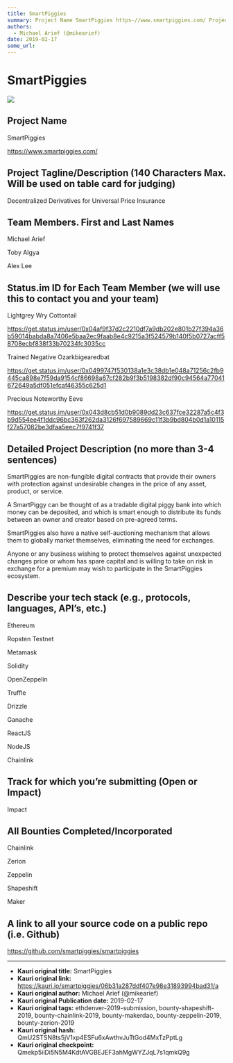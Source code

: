 ```yaml
---
title: SmartPiggies
summary: Project Name SmartPiggies https-//www.smartpiggies.com/ Project Tagline/Description (140 Characters Max. Will be used on table card for judging) Decentralized Derivatives for Universal Price Insurance Team Members. First and Last Names Michael Arief Toby Algya Alex Lee Status.im ID for Each Team Member (we will use this to contact you and your team) Lightgrey Wry Cottontail https-//get.status.im/user/0x04af9f37d2c2210df7a9db202e801b27f394a36b59014babda8a7406e5baa2ec9faab8e4c9215a3f524579b140f5b0
authors:
  - Michael Arief (@mikearief)
date: 2019-02-17
some_url: 
---
```


# SmartPiggies

![](https://ipfs.infura.io/ipfs/QmeQ251Mvko1qbcMd377uTh9WnRXqWCKD2i6EkDtcD19QR)



## Project Name

SmartPiggies

https://www.smartpiggies.com/

## Project Tagline/Description (140 Characters Max. Will be used on table card for judging)

Decentralized Derivatives for Universal Price Insurance

## Team Members. First and Last Names

Michael Arief

Toby Algya

Alex Lee

## Status.im ID for Each Team Member (we will use this to contact you and your team)

Lightgrey Wry Cottontail

https://get.status.im/user/0x04af9f37d2c2210df7a9db202e801b27f394a36b59014babda8a7406e5baa2ec9faab8e4c9215a3f524579b140f5b0727acff58708ecbf838f33b70234fc3035cc

Trained Negative Ozarkbigearedbat

https://get.status.im/user/0x0499747f530138a1e3c38db1e048a71256c2fb9445ca898e7f59da9154cf86698a67cf282b9f3b5198382df90c94564a77041672649a5df051efcaf46355c625d1

Precious Noteworthy Eeve

https://get.status.im/user/0x043d8cb51d0b9089dd23c637fce32287a5c4f3b9d554ee4f1ddc96bc363f262da3126f697589669c11f3b9bd804b0d1a10115f27a57082be3dfaa5eec7f9741f37

## Detailed Project Description (no more than 3-4 sentences)

SmartPiggies are non-fungible digital contracts that provide their owners with protection against undesirable changes in the price of any asset, product, or service.

A SmartPiggy can be thought of as a tradable digital piggy bank into which money can be deposited, and which is smart enough to distribute its funds between an owner and creator based on pre-agreed terms. 

SmartPiggies also have a native self-auctioning mechanism that allows them to globally market themselves, eliminating the need for exchanges.

Anyone or any business wishing to protect themselves against unexpected changes price or whom has spare capital and is willing to take on risk in exchange for a premium may wish to participate in the SmartPiggies ecosystem.


## Describe your tech stack (e.g., protocols, languages, API’s, etc.)

Ethereum

Ropsten Testnet

Metamask

Solidity

OpenZeppelin

Truffle

Drizzle

Ganache

ReactJS

NodeJS

Chainlink


## Track for which you’re submitting (Open or Impact)

Impact

## All Bounties Completed/Incorporated

Chainlink

Zerion

Zeppelin

Shapeshift

Maker


## A link to all your source code on a public repo (i.e. Github)
https://github.com/smartpiggies/smartpiggies






---

- **Kauri original title:** SmartPiggies
- **Kauri original link:** https://kauri.io/smartpiggies/06b31a287ddf407e98e31893994bad31/a
- **Kauri original author:** Michael Arief (@mikearief)
- **Kauri original Publication date:** 2019-02-17
- **Kauri original tags:** ethdenver-2019-submission, bounty-shapeshift-2019, bounty-chainlink-2019, bounty-makerdao, bounty-zeppelin-2019, bounty-zerion-2019
- **Kauri original hash:** QmU2STSN8ts5jV1xp4ESFu6xAwthvJuTtGod4MxTzPptLg
- **Kauri original checkpoint:** Qmekp5iiDi5N5M4KdtAVGBEJEF3ahMgWYZJqL7s1qmkQ9g



